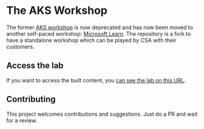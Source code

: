# The AKS Workshop

The former [AKS workshop](https://github.com/microsoft/aksworkshop) is now deprecated and has now been moved to another self-paced workshop: [Microsoft Learn](https://aka.ms/learn/aksworkshop). The repository is a fork to have a standalone workshop which can be played by CSA with their customers.

## Access the lab

If you want to access the built content, you [can see the lab on this URL](https://aka.ms/aks-workshop).

## Contributing

This project welcomes contributions and suggestions.  Just do a PR and wait for a review.

